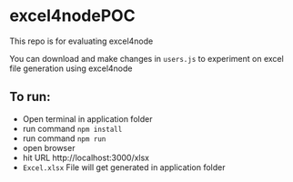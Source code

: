 # excel4nodePOC
This repo is for evaluating excel4node

You can download and make changes in `users.js` to experiment on excel file generation using excel4node

## To run:
- Open terminal in application folder
- run command `npm install`
- run command `npm run`
- open browser
- hit URL http://localhost:3000/xlsx
- `Excel.xlsx` File will get generated in application folder
